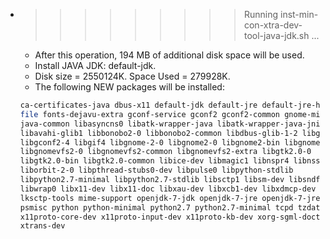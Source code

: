 * >>>>>>>>> Running inst-min-con-xtra-dev-tool-java-jdk.sh ...
  * After this operation, 194 MB of additional disk space will be used.
  * Install JAVA JDK: default-jdk.
  * Disk size = 2550124K. Space Used = 279928K.
  * The following NEW packages will be installed:
  ```bash
  ca-certificates-java dbus-x11 default-jdk default-jre default-jre-headless
  file fonts-dejavu-extra gconf-service gconf2 gconf2-common gnome-mime-data
  java-common libasyncns0 libatk-wrapper-java libatk-wrapper-java-jni
  libavahi-glib1 libbonobo2-0 libbonobo2-common libdbus-glib-1-2 libgconf-2-4
  libgconf2-4 libgif4 libgnome-2-0 libgnome2-0 libgnome2-bin libgnome2-common
  libgnomevfs2-0 libgnomevfs2-common libgnomevfs2-extra libgtk2.0-0
  libgtk2.0-bin libgtk2.0-common libice-dev libmagic1 libnspr4 libnss3
  liborbit-2-0 libpthread-stubs0-dev libpulse0 libpython-stdlib
  libpython2.7-minimal libpython2.7-stdlib libsctp1 libsm-dev libsndfile1
  libwrap0 libx11-dev libx11-doc libxau-dev libxcb1-dev libxdmcp-dev libxt-dev
  lksctp-tools mime-support openjdk-7-jdk openjdk-7-jre openjdk-7-jre-headless
  psmisc python python-minimal python2.7 python2.7-minimal tcpd tzdata-java
  x11proto-core-dev x11proto-input-dev x11proto-kb-dev xorg-sgml-doctools
  xtrans-dev
  ```
